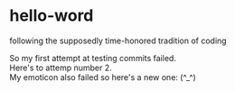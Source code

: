 # hello-word
following the supposedly time-honored tradition of coding

So my first attempt at testing commits failed. <br>
Here's to attemp number 2. <br>
My emoticon also failed so here's a new one: (^_^)
